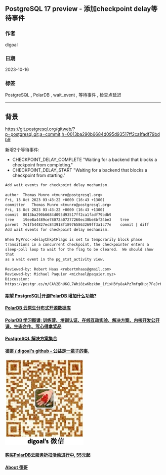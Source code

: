 ## PostgreSQL 17 preview - 添加checkpoint delay等待事件  
                
### 作者                
digoal                
                
### 日期                
2023-10-16                
                
### 标签                
PostgreSQL , PolarDB , wait_event , 等待事件 , 检查点延迟           
                
----                
                
## 背景      
https://git.postgresql.org/gitweb/?p=postgresql.git;a=commit;h=0013ba290b6684d095d93517ff2ca1fadf79bdb9  
  
新增2个等待事件:  
- CHECKPOINT_DELAY_COMPLETE  "Waiting for a backend that blocks a checkpoint from completing."  
- CHECKPOINT_DELAY_START "Waiting for a backend that blocks a checkpoint from starting."  
  
```  
Add wait events for checkpoint delay mechanism.  
  
author	Thomas Munro <tmunro@postgresql.org>	  
Fri, 13 Oct 2023 03:43:22 +0000 (16:43 +1300)  
committer	Thomas Munro <tmunro@postgresql.org>	  
Fri, 13 Oct 2023 03:43:22 +0000 (16:43 +1300)  
commit	0013ba290b6684d095d93517ff2ca1fadf79bdb9  
tree	19ee8a4489ce78072a07277260ec30be8bf24be3	tree  
parent	7e1f544827ec843918f189765863269ff3a1c77e	commit | diff  
Add wait events for checkpoint delay mechanism.  
  
When MyProc->delayChkptFlags is set to temporarily block phase  
transitions in a concurrent checkpoint, the checkpointer enters a  
sleep-poll loop to wait for the flag to be cleared.  We should show that  
as a wait event in the pg_stat_activity view.  
  
Reviewed-by: Robert Haas <robertmhaas@gmail.com>  
Reviewed-by: Michael Paquier <michael@paquier.xyz>  
Discussion: https://postgr.es/m/CA%2BhUKGL7Whi8iwKbzkbn_1fixH3Yy8aAPz7mfq6Hpj7FeJrKMg%40mail.gmail.com  
```  
  
  
#### [期望 PostgreSQL|开源PolarDB 增加什么功能?](https://github.com/digoal/blog/issues/76 "269ac3d1c492e938c0191101c7238216")
  
  
#### [PolarDB 云原生分布式开源数据库](https://github.com/ApsaraDB "57258f76c37864c6e6d23383d05714ea")
  
  
#### [PolarDB 学习图谱: 训练营、培训认证、在线互动实验、解决方案、内核开发公开课、生态合作、写心得拿奖品](https://www.aliyun.com/database/openpolardb/activity "8642f60e04ed0c814bf9cb9677976bd4")
  
  
#### [PostgreSQL 解决方案集合](../201706/20170601_02.md "40cff096e9ed7122c512b35d8561d9c8")
  
  
#### [德哥 / digoal's github - 公益是一辈子的事.](https://github.com/digoal/blog/blob/master/README.md "22709685feb7cab07d30f30387f0a9ae")
  
  
![digoal's wechat](../pic/digoal_weixin.jpg "f7ad92eeba24523fd47a6e1a0e691b59")
  
  
#### [购买PolarDB云服务折扣活动进行中, 55元起](https://www.aliyun.com/activity/new/polardb-yunparter?userCode=bsb3t4al "e0495c413bedacabb75ff1e880be465a")
  
  
#### [About 德哥](https://github.com/digoal/blog/blob/master/me/readme.md "a37735981e7704886ffd590565582dd0")
  
